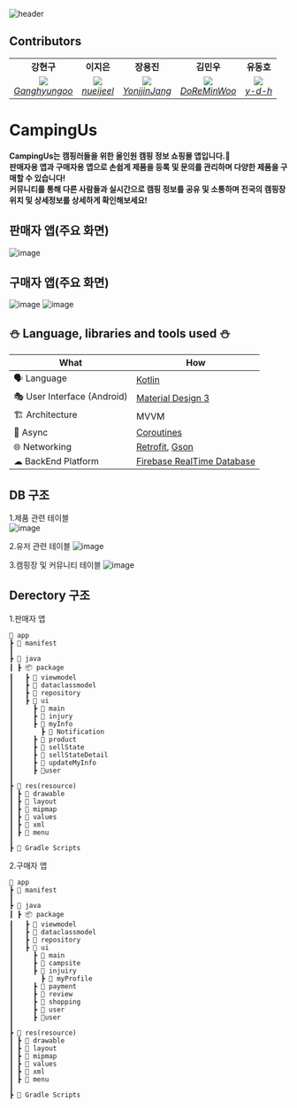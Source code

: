 ![header](https://capsule-render.vercel.app/api?type=waving&height=200&color=80471C&text=CampingUs🏕&section=header&reversal=false)
## Contributors
<table>
    <tr align="center">
        <td><B>강현구<B></td>
        <td><B>이지은<B></td>
        <td><B>장용진<B></td>
        <td><B>김민우<B></td>
        <td><B>유동호<B></td>  
    </tr>
    <tr align="center">
        <td>
            <img src="https://github.com/Ganghyungoo.png?size=120">
            <br>
            <a href="https://github.com/Ganghyungoo"><I>Ganghyungoo</I></a>
        </td>
        <td>
          <img src="https://github.com/nueijeel.png?size=120">
            <br>
            <a href="https://github.com/nueijeel"><I>nueijeel</I></a>
        </td>
        <td>
            <img src="https://github.com/YonjjinJang.png?size=120">
            <br>
            <a href="https://github.com/YonjjinJang"><I>YonjjinJang</I></a>
        </td>
        <td>
            <img src="https://github.com/DoReMinWoo.png?size=120">
            <br>
            <a href="https://github.com/DoReMinWoo"><I>DoReMinWoo</I></a>
        </td>
        <td>
            <img src="https://picsum.photos/120/120">
            <br>
            <a href="https://github.com/y-d-h"><I>y-d-h</I></a>
        </td>
    </tr>
</table>  


# CampingUs  
**CampingUs는 캠핑러들을 위한 올인원 캠핑 정보 쇼핑몰 앱입니다.📲  
판매자용 앱과 구매자용 앱으로 손쉽게 제품을 등록 및 문의를 관리하며 다양한 제품을 구매할 수 있습니다!  
커뮤니티를 통해 다른 사람들과 실시간으로 캠핑 정보를 공유 및 소통하며 전국의 캠핑장 위치 및 상세정보를 상세하게 확인해보세요!**

## 판매자 앱(주요 화면)
![image](https://github.com/Ganghyungoo/CampingUs/assets/104668071/249f0a4f-00a2-4202-a022-c4ee7d975748)
## 구매자 앱(주요 화면)
![image](https://github.com/Ganghyungoo/CampingUs/assets/104668071/3daceacb-f364-44df-94f2-c14016fe94f5)
![image](https://github.com/Ganghyungoo/CampingUs/assets/104668071/4cc558be-cbeb-47b9-9213-2a7d8cfccea1)

## :snowman: Language, libraries and tools used :snowman:
| What | How |
| --- | --- |
| 🗣 Language | [Kotlin](https://kotlinlang.org/) |
| 🎭 User Interface (Android) | [Material Design 3](https://m3.material.io/components/buttons/) |
| 🏗 Architecture | MVVM |
| 🌊 Async | [Coroutines](https://kotlinlang.org/docs/coroutines-overview.html) |
| 🌐 Networking | [Retrofit](https://square.github.io/retrofit/), [Gson](https://github.com/google/gson) |
| ☁ BackEnd Platform |[Firebase RealTime Database](https://firebase.google.com/docs/database?hl=ko)|

## DB 구조
1.제품 관련 테이블  
![image](https://github.com/Ganghyungoo/CampingUs/assets/104668071/392507eb-9ad9-499f-9cb5-a4653c09509d)
  

2.유저 관련 테이블
![image](https://github.com/Ganghyungoo/CampingUs/assets/104668071/567ee5bb-0f5f-4bcd-bfde-7d51d8c9edf4)


3.캠핑장 및 커뮤니티 테이블
![image](https://github.com/Ganghyungoo/CampingUs/assets/104668071/fb3f8e69-0e15-4166-9bc4-4a609232184f)

## Derectory 구조
1.판매자 앱
```
📱 app
┣ 📂 manifest
┃
┣ 📂 java
┃ ┣ 📦 package
┃   ┣ 📂 viewmodel
┃   ┣ 📂 dataclassmodel
┃   ┣ 📂 repository
┃   ┣ 📂 ui
┃     ┣ 📂 main
┃     ┣ 📂 injury
┃     ┣ 📂 myInfo
┃   	┣ 📂 Notification
┃     ┣ 📂 product
┃     ┣ 📂 sellState
┃     ┣ 📂 sellStateDetail
┃     ┣ 📂 updateMyInfo
┃     ┣ 📂user
┃ 
┣ 📂 res(resource)
┃ ┣ 📂 drawable
┃ ┣ 📂 layout
┃ ┣ 📂 mipmap
┃ ┣ 📂 values
┃ ┣ 📂 xml
┃ ┣ 📂 menu
┃
┣ 🐘 Gradle Scripts
```

2.구매자 앱
```
📱 app
┣ 📂 manifest
┃
┣ 📂 java
┃ ┣ 📦 package
┃   ┣ 📂 viewmodel
┃   ┣ 📂 dataclassmodel
┃   ┣ 📂 repository
┃   ┣ 📂 ui
┃     ┣ 📂 main
┃     ┣ 📂 campsite
┃     ┣ 📂 injuiry
┃   	┣ 📂 myProfile
┃     ┣ 📂 payment
┃     ┣ 📂 review
┃     ┣ 📂 shopping
┃     ┣ 📂 user
┃     ┣ 📂user
┃ 
┣ 📂 res(resource)
┃ ┣ 📂 drawable
┃ ┣ 📂 layout
┃ ┣ 📂 mipmap
┃ ┣ 📂 values
┃ ┣ 📂 xml
┃ ┣ 📂 menu
┃
┣ 🐘 Gradle Scripts
```



